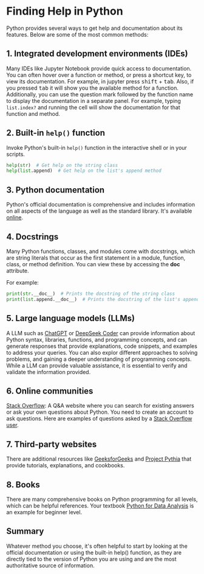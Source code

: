 # Finding Help in Python

Python provides several ways to get help and documentation about its features. Below are some of the most common methods:

## 1. Integrated development environments (IDEs) 
Many IDEs like Jupyter Notebook provide quick access to documentation. You can often hover over a function or method, or press a shortcut key, to view its documentation. For example, in jupyter press <kbd>shift</kbd> + <kbd>tab</kbd>. Also, if you pressed <kbd>tab</kbd> it will show you the available method for a function. Additionally, you can use the question mark followed by the function name to display the documentation in a separate panel. For example, typing `list.index?` and running the cell will show the documentation for that function and method.

## 2. Built-in `help()` function

Invoke Python's built-in `help()` function in the interactive shell or in your scripts.

```python
help(str)  # Get help on the string class
help(list.append)  # Get help on the list's append method
````

## 3. Python documentation 
Python's official documentation is comprehensive and includes information on all aspects of the language as well as the standard library. It's available [online](https://docs.python.org/3/).

## 4. Docstrings 
Many Python functions, classes, and modules come with docstrings, which are string literals that occur as the first statement in a module, function, class, or method definition. You can view these by accessing the __doc__ attribute.

For example:
```python
print(str.__doc__)  # Prints the docstring of the string class
print(list.append.__doc__)  # Prints the docstring of the list's append method
````

## 5. Large language models (LLMs)
A LLM such as [ChatGPT](https://chat.openai.com/) or [DeepSeek Coder](https://chat.deepseek.com/coder) can provide information about Python syntax, libraries, functions, and programming concepts, and can generate responses that provide explanations, code snippets, and examples to address your queries. You can also explor different approaches to solving problems, and gaining a deeper understanding of programming concepts. While a LLM can provide valuable assistance, it is essential to verify and validate the information provided.

## 6. Online communities
[Stack Overflow](https://stackoverflow.com/): A Q&A website where you can search for existing answers or ask your own questions about Python. You need to create an account to ask questions. Here are examples of questions asked by a [Stack Overflow user](https://stackoverflow.com/users/4734563/ase). 

## 7. Third-party websites 
There are additional resources like [GeeksforGeeks](https://www.geeksforgeeks.org/python-programming-language/) and [Project Pythia](https://projectpythia.org/) that provide tutorials, explanations, and cookbooks.

## 8. Books
There are many comprehensive books on Python programming for all levels, which can be helpful references. Your textbook [Python for Data Analysis](https://wesmckinney.com/book/) is an example for beginner level.

## Summary
Whatever method you choose, it's often helpful to start by looking at the official documentation or using the built-in help() function, as they are directly tied to the version of Python you are using and are the most authoritative source of information.
